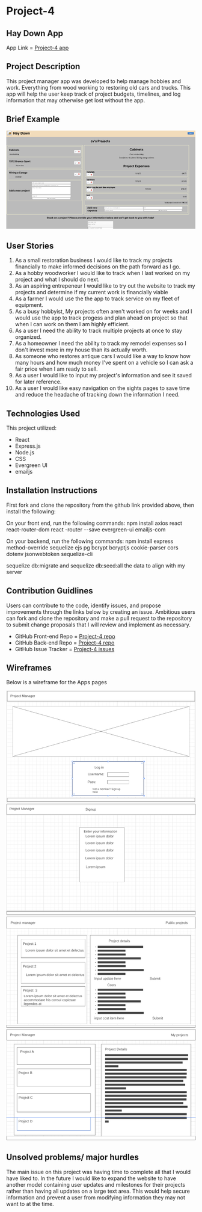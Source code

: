 # Project-4

## Hay Down App 
App Link = [Project-4 app](https://thoughtful-regret.surge.sh/)

## Project Description

This project manager app was developed to help manage hobbies and work. Everything from wood working to restoring old cars and trucks. This app will help the user keep track of project budgets, timelines, and log information that may otherwise get lost without the app.

## Brief Example

![App in browser](/planning/briefExample.png)

## User Stories

1. As a small restoration business I would like to track my projects financially to make informed decisions on the path forward as I go.
2. As a hobby woodworker I would like to track when I last worked on my project and what I should do next.
3. As an aspiring entrepeneur I would like to try out the website to track my projects and determine if my current work is financially viable
4. As a farmer I would use the the app to track service on my fleet of equipment.
5. As a busy hobbyist, My projects often aren't worked on for weeks and I would use the app to track progess and plan ahead on project so that when I can work on them I am highly efficient. 
6. As a user I need the ability to track multiple projects at once to stay organized.
7. As a homeowner I need the ability to track my remodel expenses so I don't invest more in my house than its actually worth.
8. As someone who restores antique cars I would like a way to know how many hours and how much money I've spent on a vehicle so I can ask a fair price when I am ready to sell.
9. As a user I would like to input my project's information and see it saved for later reference.
10. As a user I would like easy navigation on the sights pages to save time and reduce the headache of tracking down the information I need.

## Technologies Used

This project utilized:
- React
- Express.js
- Node.js
- CSS
- Evergreen UI
- emailjs

## Installation Instructions
First fork and clone the repository from the github link provided above, then install the following:

On your front end, run the following commands:
npm install axios react react-router-dom react -router --save evergreen-ui emailjs-com

On your backend, run the following commands:
npm install express method-override sequelize ejs pg bcrypt bcryptjs cookie-parser cors dotenv jsonwebtoken sequelize-cli

sequelize db:migrate and sequelize db:seed:all the data to align with my server

## Contribution Guidlines

Users can contribute to the code, identify issues, and propose improvements through the links below by creating an issue. Ambitious users can fork and clone the repository and make a pull request to the repository to submit change proposals that I will review and implement as necessary.

- GitHub Front-end Repo = [Project-4 repo](https://github.com/cyoder1/Project-4)
- GitHub Back-end Repo = [Project-4 repo](https://github.com/cyoder1/project-4-backend)
- GitHub Issue Tracker = [Project-4 issues](https://github.com/cyoder1/Project-4/issues)

## Wireframes
Below is a wireframe for the Apps pages

![Home screen](/planning/homescreen.png)
![signup screen](/planning/signup.png)
![user project screen](/planning/userProjectPage.png)
![public project screen](/planning/publicProjectPage.png)

## Unsolved problems/ major hurdles
The main issue on this project was having time to complete all that I would have liked to. In the future I would like to expand the website to have another model containing user updates and milestones for their projects rather than having all updates on a large text area. This would help secure information and prevent a user from modifying information they may not want to at the time.
